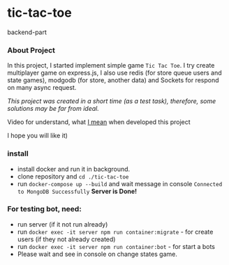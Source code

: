 # tic-tac-toe
backend-part

### About Project
In this project, I started implement simple game `Tic Tac Toe`.
I try create multiplayer game on express.js, I also use redis (for store queue users and state games), modgodb (for store, another data) and Sockets for respond on many async request. 


*This project was created in a short time (as a test task), therefore, some solutions may be far from ideal.*

Video for understand, what 
[I mean](https://www.dropbox.com/s/qy0konji0y74kmk/%D0%97%D0%B0%D0%BF%D0%B8%D1%81%D1%8C%20%D1%8D%D0%BA%D1%80%D0%B0%D0%BD%D0%B0%202019-07-31%20%D0%B2%2017.15.36.mov?dl=0) 
when developed this project

I hope you will like it)
### install 

- install docker and run it in background.
- clone repository and `cd ./tic-tac-toe`
- run `docker-compose up --build` and wait message in console `Connected to MongoDB Successfully` 
**Server is Done!**

### For testing bot, need:
- run server (if it not run already)
- run `docker exec -it server npm run container:migrate` - for create users (if they not already created)
- run `docker exec -it server npm run container:bot` - for start a bots
- Please wait and see in console on change states game.


 
